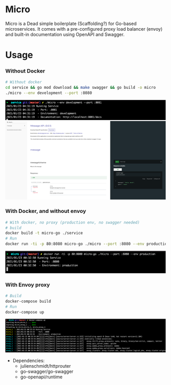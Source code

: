 # Micro

Micro is a Dead simple boilerplate (Scaffolding?) for Go-based microservices. It comes with a pre-configured proxy load balancer (envoy) and built-in documentation using OpenAPI and Swagger.

# Usage

### Without Docker 
```bash 
# Without docker
cd service && go mod download && make swagger && go build -o micro
./micro --env development --port :8080
```
![alt text](https://github.com/dkvilo/micro/blob/master/images/local.png?raw=true)
![alt text](https://github.com/dkvilo/micro/blob/master/images/redoc.png?raw=true)

### With Docker, and without envoy
```bash 
# With docker, no proxy (production env, no swagger needed)
# build
docker build -t micro-go ./service
# Run
docker run -ti -p 80:8080 micro-go ./micro --port :8080 --env production
```
![alt text](https://github.com/dkvilo/micro/blob/master/images/no-proxy.png?raw=true)

### With Envoy proxy
```bash
# Build
docker-compose build
# Run
docker-compose up
```
![alt text](https://github.com/dkvilo/micro/blob/master/images/proxy.png?raw=true)

- Dependencies:
	- julienschmidt/httprouter
	- go-swagger/go-swagger
	- go-openapi/runtime

